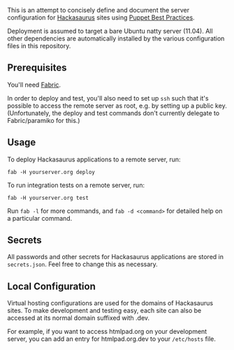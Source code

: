 This is an attempt to concisely define and document the server configuration for [Hackasaurus][] sites using [Puppet Best Practices][].

Deployment is assumed to target a bare Ubuntu natty server (11.04). All other dependencies are automatically installed by the various configuration files in this repository.

## Prerequisites ##

You'll need [Fabric][].

In order to deploy and test, you'll also need to set up `ssh` such that
it's possible to access the remote server as root, e.g. by setting up
a public key. (Unfortunately, the deploy and test commands don't currently
delegate to Fabric/paramiko for this.)

## Usage ##

To deploy Hackasaurus applications to a remote server, run:

    fab -H yourserver.org deploy
    
To run integration tests on a remote server, run:

    fab -H yourserver.org test

Run `fab -l` for more commands, and `fab -d <command>` for detailed help
on a particular command.

## Secrets ##

All passwords and other secrets for Hackasaurus applications are stored in 
`secrets.json`. Feel free to change this as necessary.

## Local Configuration ##

Virtual hosting configurations are used for the domains of Hackasaurus sites. To make development and testing easy, each site can also be accessed at its normal domain suffixed with .dev.

For example, if you want to access htmlpad.org on your development server, you can add an entry for htmlpad.org.dev to your `/etc/hosts` file.

  [Fabric]: http://fabfile.org
  [Hackasaurus]: http://hackasaurus.org
  [Puppet Best Practices]: http://projects.puppetlabs.com/projects/puppet/wiki/Puppet_Best_Practice
